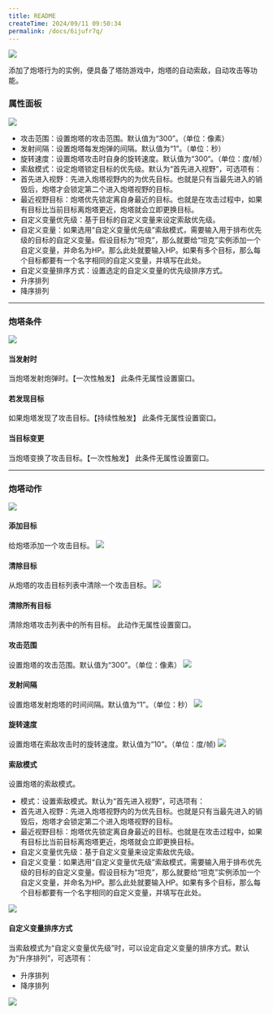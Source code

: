 ```yaml
---
title: README
createTime: 2024/09/11 09:50:34
permalink: /docs/6ijufr7q/
---
```

![](564c352422c7f.png)

添加了炮塔行为的实例，便具备了塔防游戏中，炮塔的自动索敌，自动攻击等功能。

### 属性面板
![](564c3523f1eb3.png)
- 攻击范围：设置炮塔的攻击范围。默认值为“300”。（单位：像素）
- 发射间隔：设置炮塔每发炮弹的间隔。默认值为“1”。（单位：秒）
- 旋转速度：设置炮塔攻击时自身的旋转速度。默认值为“300“。（单位：度/帧）
- 索敌模式：设定炮塔锁定目标的优先级。默认为“首先进入视野”，可选项有：
 - 首先进入视野：先进入炮塔视野内的为优先目标。也就是只有当最先进入的销毁后，炮塔才会锁定第二个进入炮塔视野的目标。
 - 最近视野目标：炮塔优先锁定离自身最近的目标。也就是在攻击过程中，如果有目标比当前目标离炮塔更近，炮塔就会立即更换目标。
 - 自定义变量优先级：基于目标的自定义变量来设定索敌优先级。
- 自定义变量：如果选用“自定义变量优先级”索敌模式，需要输入用于排布优先级的目标的自定义变量。假设目标为“坦克”，那么就要给“坦克”实例添加一个自定义变量，并命名为HP。那么此处就要输入HP。如果有多个目标，那么每个目标都要有一个名字相同的自定义变量，并填写在此处。
- 自定义变量排序方式：设置选定的自定义变量的优先级排序方式。
 - 升序排列
 - 降序排列

------------


### 炮塔条件
![](564c352413fe0.png)
#### 当发射时
当炮塔发射炮弹时。【一次性触发】
此条件无属性设置窗口。

#### 若发现目标
如果炮塔发现了攻击目标。【持续性触发】
此条件无属性设置窗口。
#### 当目标变更
当炮塔变换了攻击目标。【一次性触发】
此条件无属性设置窗口。

------------


### 炮塔动作
![](564c3523788cc.png)
#### 添加目标
给炮塔添加一个攻击目标。
![](564c3523c16de.png)
#### 清除目标
从炮塔的攻击目标列表中清除一个攻击目标。
![](564c3523a5a3f.png)
#### 清除所有目标
清除炮塔攻击列表中的所有目标。
此动作无属性设置窗口。
#### 攻击范围
设置炮塔的攻击范围。默认值为“300”。（单位：像素）
![](564c352390f72.png)
#### 发射间隔
设置炮塔发射炮塔的时间间隔。默认值为“1”。（单位：秒）
![](564c358f71590.png)
#### 旋转速度
设置炮塔在索敌攻击时的旋转速度。默认值为“10”。（单位：度/帧)
![](564c3523d7c53.png)
#### 索敌模式
设置炮塔的索敌模式。
- 模式：设置索敌模式。默认为“首先进入视野”，可选项有：
 - 首先进入视野：先进入炮塔视野内的为优先目标。也就是只有当最先进入的销毁后，炮塔才会锁定第二个进入炮塔视野的目标。
 - 最近视野目标：炮塔优先锁定离自身最近的目标。也就是在攻击过程中，如果有目标比当前目标离炮塔更近，炮塔就会立即更换目标。
 - 自定义变量优先级：基于自定义变量来设定索敌优先级。
- 自定义变量：如果选用“自定义变量优先级”索敌模式，需要输入用于排布优先级的目标的自定义变量。假设目标为“坦克”，那么就要给“坦克”实例添加一个自定义变量，并命名为HP。那么此处就要输入HP。如果有多个目标，那么每个目标都要有一个名字相同的自定义变量，并填写在此处。

![](564c3523b4222.png)
#### 自定义变量排序方式
当索敌模式为“自定义变量优先级”时，可以设定自定义变量的排序方式。默认为“升序排列”，可选项有：
- 升序排列
- 降序排列

![](564c3523e4631.png)